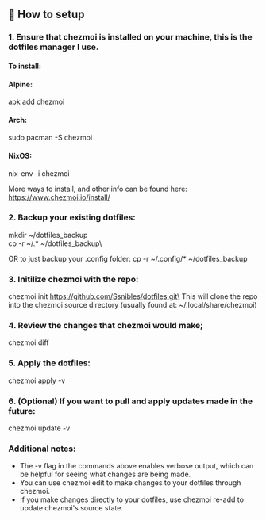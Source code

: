 ## 🚀 How to setup
### 1. Ensure that chezmoi is installed on your machine, this is the dotfiles manager I use.
#### To install:

#### Alpine:
apk add chezmoi

#### Arch:
sudo pacman -S chezmoi

#### NixOS:
nix-env -i chezmoi

More ways to install, and other info can be found here: 
https://www.chezmoi.io/install/

### 2. Backup your existing dotfiles:
mkdir ~/dotfiles_backup\
cp -r ~/.* ~/dotfiles_backup\

OR to just backup your .config folder:
cp -r ~/.config/* ~/dotfiles_backup

### 3. Initilize chezmoi with the repo:
chezmoi init https://github.com/Ssnibles/dotfiles.git\
This will clone the repo into the chezmoi source directory (usually found at: ~/.local/share/chezmoi)

### 4. Review the changes that chezmoi would make;
chezmoi diff

### 5. Apply the dotfiles:
chezmoi apply -v

### 6. (Optional) If you want to pull and apply updates made in the future: 
chezmoi update -v

### Additional notes:
- The -v flag in the commands above enables verbose output, which can be helpful for seeing what changes are being made.
- You can use chezmoi edit <file> to make changes to your dotfiles through chezmoi.
- If you make changes directly to your dotfiles, use chezmoi re-add to update chezmoi's source state.

